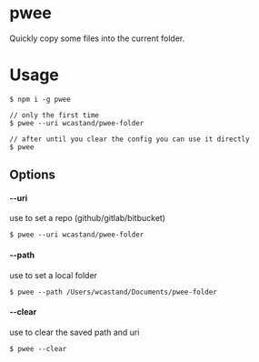 # pwee

Quickly copy some files into the current folder.

# Usage

```
$ npm i -g pwee

// only the first time
$ pwee --uri wcastand/pwee-folder

// after until you clear the config you can use it directly
$ pwee
```

## Options

#### --uri

use to set a repo (github/gitlab/bitbucket)

`$ pwee --uri wcastand/pwee-folder`

#### --path

use to set a local folder

`$ pwee --path /Users/wcastand/Documents/pwee-folder`

#### --clear

use to clear the saved path and uri

`$ pwee --clear`
